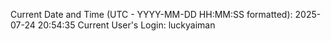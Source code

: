 Current Date and Time (UTC - YYYY-MM-DD HH:MM:SS formatted): 2025-07-24 20:54:35
Current User's Login: luckyaiman
